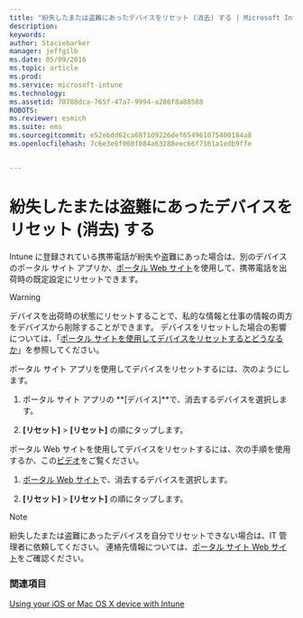 ```yaml
---
title: "紛失したまたは盗難にあったデバイスをリセット (消去) する | Microsoft Intune"
description: 
keywords: 
author: Staciebarker
manager: jeffgilb
ms.date: 05/09/2016
ms.topic: article
ms.prod: 
ms.service: microsoft-intune
ms.technology: 
ms.assetid: 70788dca-765f-47a7-9994-a286f8a88588
ROBOTS: 
ms.reviewer: esmich
ms.suite: ems
ms.sourcegitcommit: e52ebdd62ca68f1d9226def654961075400184a8
ms.openlocfilehash: 7c6e3e0f008f084a63288eec66f7161a1edb9ffe


---
```



# 紛失したまたは盗難にあったデバイスをリセット (消去) する

Intune に登録されている携帯電話が紛失や盗難にあった場合は、別のデバイスのポータル サイト アプリか、[ポータル Web サイト](http://portal.manage.microsoft.com)を使用して、携帯電話を出荷時の既定設定にリセットできます。

> [!WARNING]
> デバイスを出荷時の状態にリセットすることで、私的な情報と仕事の情報の両方をデバイスから削除することができます。 デバイスをリセットした場合の影響については、「[ポータル サイトを使用してデバイスをリセットするとどうなるか](what-happens-if-you-reset-your-device-using-the-company-portal-ios.md)」を参照してください。

ポータル サイト アプリを使用してデバイスをリセットするには、次のようにします。

1.  ポータル サイト アプリの **[デバイス]**で、消去するデバイスを選択します。

2.  **[リセット]** &gt; **[リセット]** の順にタップします。

ポータル Web サイトを使用してデバイスをリセットするには、次の手順を使用するか、この[ビデオ](http://aka.ms/jhdjak)をご覧ください。

1.  [ポータル Web サイト](http://portal.manage.microsoft.com)で、消去するデバイスを選択します。

2.  **[リセット]** &gt; **[リセット]** の順にタップします。
> [!NOTE]
> 紛失したまたは盗難にあったデバイスを自分でリセットできない場合は、IT 管理者に依頼してください。 連絡先情報については、[ポータル サイト Web サイト](http://portal.manage.microsoft.com)をご確認ください。

### 関連項目
[Using your iOS or Mac OS X device with Intune](using-your-ios-or-mac-os-x-device-with-intune.md)


<!--HONumber=Jun16_HO4-->


